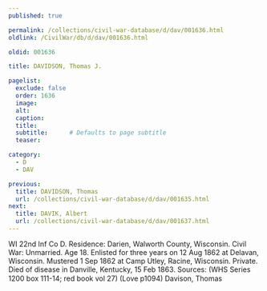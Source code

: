 ```yaml
---
published: true

permalink: /collections/civil-war-database/d/dav/001636.html
oldlink: /CivilWar/db/d/dav/001636.html

oldid: 001636

title: DAVIDSON, Thomas J.

pagelist:
  exclude: false
  order: 1636
  image: 
  alt:
  caption:
  title:
  subtitle:      # Defaults to page subtitle
  teaser:

category: 
  - D 
  - DAV

previous:
  title: DAVIDSON, Thomas
  url: /collections/civil-war-database/d/dav/001635.html  
next:
  title: DAVIK, Albert
  url: /collections/civil-war-database/d/dav/001637.html   
---
```

WI 22nd Inf Co D. Residence: Darien, Walworth County, Wisconsin. Civil War: Unmarried. Age 18. Enlisted for three years on 12 Aug 1862 at Delavan, Wisconsin. Mustered 1 Sep 1862 at Camp Utley, Racine, Wisconsin. Private. Died of disease in Danville, Kentucky, 15 Feb 1863. Sources: (WHS Series 1200 box 111-14; red book vol 27) (Love p1094) &#147;Davison, Thomas&#148;